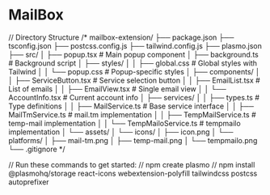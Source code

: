 # MailBox

// Directory Structure
/*
mailbox-extension/
├── package.json
├── tsconfig.json
├── postcss.config.js
├── tailwind.config.js
├── plasmo.json
├── src/
│   ├── popup.tsx             # Main popup component
│   ├── background.ts         # Background script
│   ├── styles/
│   │   ├── global.css        # Global styles with Tailwind
│   │   └── popup.css         # Popup-specific styles
│   ├── components/
│   │   ├── ServiceButton.tsx # Service selection button
│   │   ├── EmailList.tsx     # List of emails
│   │   ├── EmailView.tsx     # Single email view
│   │   └── AccountInfo.tsx   # Current account info
│   ├── services/
│   │   ├── types.ts          # Type definitions
│   │   ├── MailService.ts    # Base service interface
│   │   ├── MailTmService.ts  # mail.tm implementation
│   │   ├── TempMailService.ts # temp-mail implementation
│   │   └── TempMailoService.ts # tempmailo implementation
│   └── assets/
│       └── icons/
│           ├── icon.png
│           └── platforms/
│               ├── mail-tm.png
│               ├── temp-mail.png
│               └── tempmailo.png
└── .gitignore
*/


// Run these commands to get started:
// npm create plasmo
// npm install @plasmohq/storage react-icons webextension-polyfill tailwindcss postcss autoprefixer

